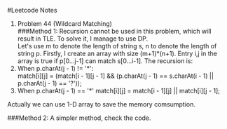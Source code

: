 #Leetcode Notes
1. Problem 44 (Wildcard Matching)  
  ###Method 1:
  Recursion cannot be used in this problem, which will result in TLE. To solve it, I manage to use DP.  
  Let's use m to denote the length of string s, n to denote the length of string p.
  Firstly, I create an array with size (m+1)*(n+1). Entry i,j in the array is true if p[0...j-1] can match s[0...i-1].
  The recursion is:  
  1.  When p.charAt(j - 1) != '*':  
    match[i][j] = (match[i - 1][j - 1] && (p.charAt(j - 1) == s.charAt(i - 1) || p.charAt(j - 1) == '?'));
  2.  When p.charAt(j - 1) == '*'
    match[i][j] = match[i - 1][j] || match[i][j - 1];  

  Actually we can use 1-D array to save the memory comsumption.  
  
  ###Method 2:
  A simpler method, check the code.
